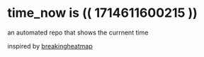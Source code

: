 # time_now is (( 1714611600215 ))

an automated repo that shows the currnent time

inspired by [breakingheatmap](https://github.com/breakingheatmap/breakingheatmap)
